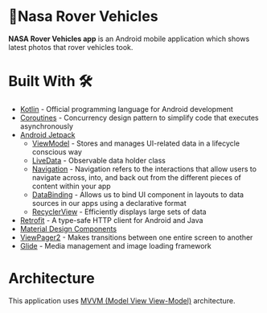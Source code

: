 # 🚀Nasa Rover Vehicles

<strong>NASA Rover Vehicles app</strong> is an Android mobile application which shows latest photos that rover vehicles took.

# Built With 🛠

* <a href="https://kotlinlang.org/">Kotlin</a> - Official programming language for Android development
* <a href="https://developer.android.com/kotlin/coroutines">Coroutines</a> - Concurrency design pattern to simplify code that executes asynchronously
* <a href="https://developer.android.com/jetpack">Android Jetpack</a>
  * <a href="https://developer.android.com/topic/libraries/architecture/viewmodel">ViewModel</a> - Stores and manages UI-related data in a lifecycle conscious way
  * <a href="https://developer.android.com/topic/libraries/architecture/livedata">LiveData</a> - Observable data holder class
  * <a href="https://developer.android.com/guide/navigation">Navigation</a> - Navigation refers to the interactions that allow users to navigate across, into, and back out from the different pieces of content within your app
  * <a href="https://developer.android.com/topic/libraries/data-binding">DataBinding</a> - Allows us to bind UI component in layouts to data sources in our apps using a declarative format
  * <a href="https://developer.android.com/guide/topics/ui/layout/recyclerview">RecyclerView</a> - Efficiently displays large sets of data
* <a href="https://github.com/square/retrofit">Retrofit</a> - A type-safe HTTP client for Android and Java
* <a href="https://material.io/develop/android">Material Design Components</a>
* <a href="https://developer.android.com/training/animation/screen-slide-2">ViewPager2</a> - Makes transitions between one entire screen to another 
* <a href="https://github.com/bumptech/glide">Glide</a> - Media management and image loading framework

# Architecture

This application uses <a href="https://developer.android.com/topic/architecture#recommended-app-arch">MVVM (Model View View-Model)</a> architecture.
